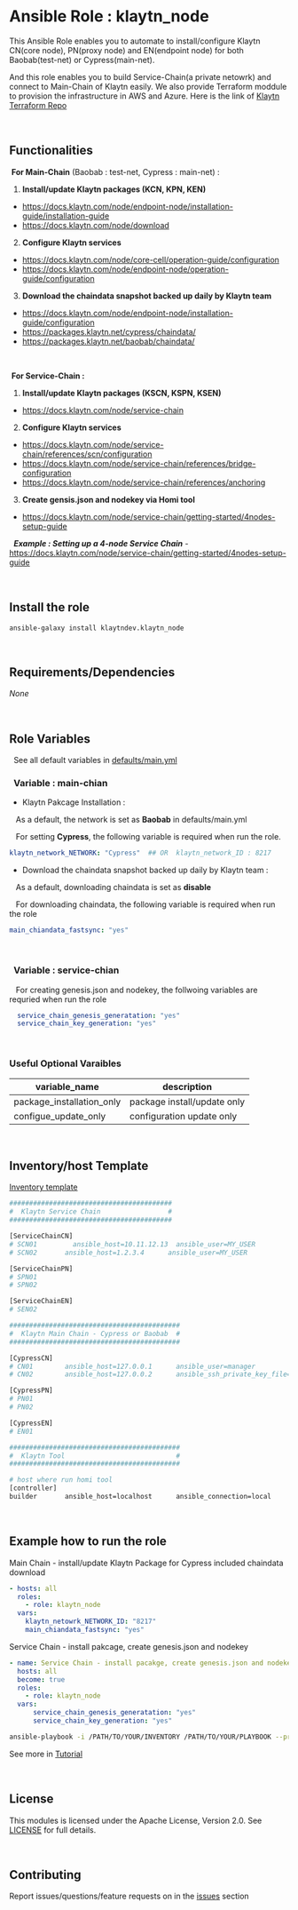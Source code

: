Ansible Role : klaytn_node
=========

This Ansible Role enables you to automate to install/configure Klaytn CN(core node), PN(proxy node) and EN(endpoint node) for both Baobab(test-net) or Cypress(main-net). 

And this role enables you to build Service-Chain(a private netowrk) and connect to Main-Chain of Klaytn easily. We also provide Terraform moddule to provision the infrastructure in AWS and Azure. Here is the link of [Klaytn Terraform Repo](https://github.com/klaytn/klaytn-terraform) 

<br>

## Functionalities

&nbsp;**For Main-Chain** (Baobab : test-net, Cypress : main-net) :

1. **Install/update Klaytn packages (KCN, KPN, KEN)** 
- https://docs.klaytn.com/node/endpoint-node/installation-guide/installation-guide
- https://docs.klaytn.com/node/download

2. **Configure Klaytn services**  
- https://docs.klaytn.com/node/core-cell/operation-guide/configuration
- https://docs.klaytn.com/node/endpoint-node/operation-guide/configuration

3. **Download the chaindata snapshot backed up daily by Klaytn team**
- https://docs.klaytn.com/node/endpoint-node/installation-guide/configuration
- https://packages.klaytn.net/cypress/chaindata/
- https://packages.klaytn.net/baobab/chaindata/

<br>

&nbsp;**For Service-Chain :**

1. **Install/update Klaytn packages (KSCN, KSPN, KSEN)** 
- https://docs.klaytn.com/node/service-chain

2. **Configure Klaytn services**  
- https://docs.klaytn.com/node/service-chain/references/scn/configuration
- https://docs.klaytn.com/node/service-chain/references/bridge-configuration
- https://docs.klaytn.com/node/service-chain/references/anchoring 

3. **Create gensis.json and nodekey via Homi tool** 
- https://docs.klaytn.com/node/service-chain/getting-started/4nodes-setup-guide

&nbsp; ***Example : Setting up a 4-node Service Chain*** - https://docs.klaytn.com/node/service-chain/getting-started/4nodes-setup-guide 


<br>

## Install the role

`ansible-galaxy install klaytndev.klaytn_node`

<br>

## Requirements/Dependencies
*None*

<br> 

## Role Variables 

&nbsp; See all default variables in [defaults/main.yml](defaults/main.yml)


### &nbsp; Variable : main-chian 

- Klaytn Pakcage Installation :

&nbsp;&nbsp; As a default, the network is set as **Baobab** in defaults/main.yml   


&nbsp;&nbsp; For setting **Cypress**, the following variable is required when run the role. 

```yml
klaytn_network_NETWORK: "Cypress"  ## OR  klaytn_network_ID : 8217
```  


- Download the chaindata snapshot backed up daily by Klaytn team : 

&nbsp;&nbsp; As a default, downloading chaindata is set as **disable** 

&nbsp;&nbsp; For downloading chaindata, the following variable is required when run the role

```yml
main_chiandata_fastsync: "yes"
```

<br>

### &nbsp; Variable : service-chian 

&nbsp;&nbsp; For creating genesis.json and nodekey, the follwoing variables are requried when run the role

```yml
  service_chain_genesis_generatation: "yes"
  service_chain_key_generation: "yes"
```

<br>

### Useful Optional Varaibles 
variable_name | description 
------------ | -------------
package_installation_only | package install/update only 
configue_update_only | configuration update only 

<br>


## Inventory/host Template 
[Inventory template](inventory)

```bash
#########################################
#  Klaytn Service Chain                 #
#########################################

[ServiceChainCN]
# SCN01         ansible_host=10.11.12.13  ansible_user=MY_USER
# SCN02       ansible_host=1.2.3.4      ansible_user=MY_USER

[ServiceChainPN]
# SPN01
# SPN02

[ServiceChainEN]
# SEN02

###########################################
#  Klaytn Main Chain - Cypress or Baobab  #
###########################################

[CypressCN]
# CN01        ansible_host=127.0.0.1      ansible_user=manager
# CN02        ansible_host=127.0.0.2      ansible_ssh_private_key_file=/home/example/.ssh/aws.pem

[CypressPN]
# PN01
# PN02

[CypressEN]
# EN01

###########################################
#  Klaytn Tool                            #
###########################################

# host where run homi tool
[controller]
builder       ansible_host=localhost      ansible_connection=local
```

<br>

## Example how to run the role 

Main Chain - install/update Klaytn Package for Cypress included chaindata download

```yml
- hosts: all
  roles:
    - role: klaytn_node
  vars:
    klaytn_netowrk_NETWORK_ID: "8217"
    main_chiandata_fastsync: "yes"
```

Service Chain - install pakcage, create genesis.json and nodekey

```yaml
- name: Service Chain - install pacakge, create genesis.json and nodekey
  hosts: all
  become: true
  roles:
    - role: klaytn_node
  vars: 
      service_chain_genesis_generatation: "yes"
      service_chain_key_generation: "yes"
```

```bash
ansible-playbook -i /PATH/TO/YOUR/INVENTORY /PATH/TO/YOUR/PLAYBOOK --private-key /etc/certs/ansible.key --ssh-common-args='-o StrictHostKeyChecking=no'
```

See more in [Tutorial](tutorial/)

<br> 

## License

This modules is licensed under the Apache License, Version 2.0. See [LICENSE](../../LICENSE) for full details.

<br>

## Contributing

Report issues/questions/feature requests on in the [issues](https://github.com/klaytn/klaytn-ansible/issues/new) section

